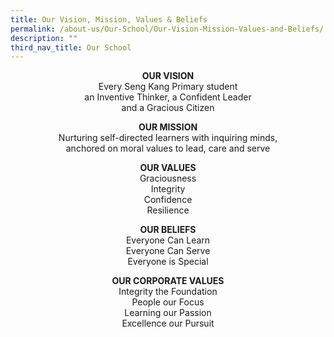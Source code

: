 ```yaml
---
title: Our Vision, Mission, Values & Beliefs
permalink: /about-us/Our-School/Our-Vision-Mission-Values-and-Beliefs/
description: ""
third_nav_title: Our School
---
```

<center>
	
**OUR VISION**
<br>
Every Seng Kang Primary student
<br>
an Inventive Thinker, a Confident Leader 
<br>
and a Gracious Citizen
<br>
  
**OUR MISSION** 
<br>
Nurturing self-directed learners with inquiring minds, 
<br>
anchored on moral values to lead, care and serve
<br>
	
**OUR VALUES** 
<br>
Graciousness
<br>
Integrity
<br>
Confidence
<br>
Resilience
<br>

	
**OUR BELIEFS** 
<br>
Everyone Can Learn
<br>
Everyone Can Serve
<br>
Everyone is Special
<br>

	
**OUR CORPORATE VALUES** 
<br>
Integrity the Foundation
<br>
People our Focus
<br>
Learning our Passion
<br>
Excellence our Pursuit
<br>

</center>
